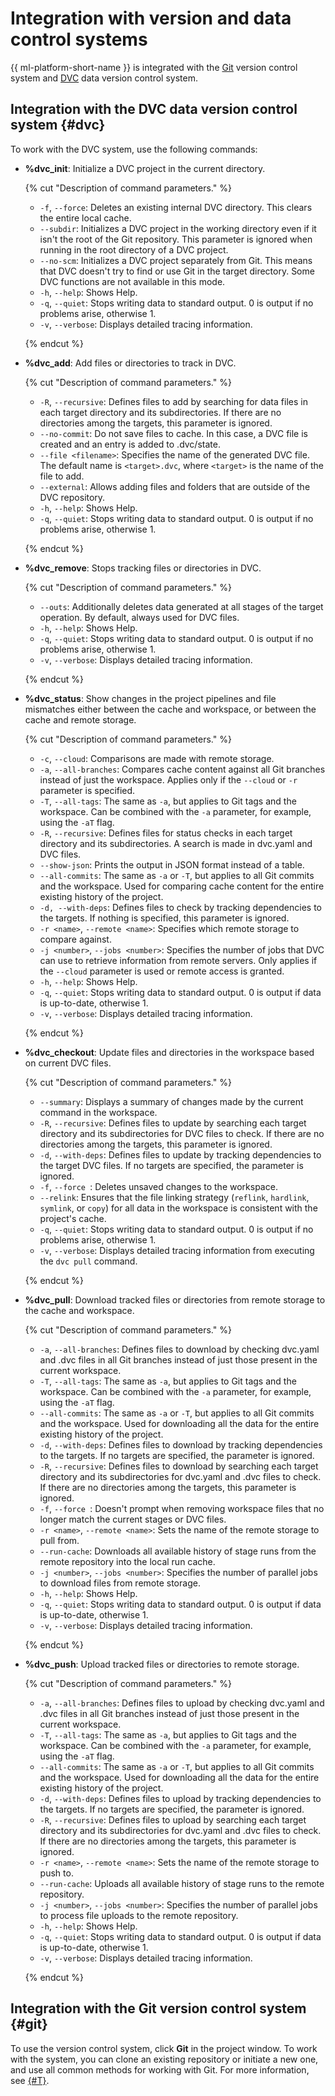 # Integration with version and data control systems

{{ ml-platform-short-name }} is integrated with the [Git](https://git-scm.com/) version control system and [DVC](https://dvc.org/) data version control system.

## Integration with the DVC data version control system {#dvc}

To work with the DVC system, use the following commands:

* **%dvc_init**: Initialize a DVC project in the current directory.

    {% cut "Description of command parameters." %}
    * `-f`, `--force`: Deletes an existing internal DVC directory. This clears the entire local cache.
    * `--subdir`: Initializes a DVC project in the working directory even if it isn't the root of the Git repository. This parameter is ignored when running in the root directory of a DVC project.
    * `--no-scm`: Initializes a DVC project separately from Git. This means that DVC doesn't try to find or use Git in the target directory. Some DVC functions are not available in this mode.
    * `-h`, `--help`: Shows Help.
    * `-q`, `--quiet`: Stops writing data to standard output. 0 is output if no problems arise, otherwise 1.
    * `-v`, `--verbose`: Displays detailed tracing information.

    {% endcut %}

* **%dvc_add**: Add files or directories to track in DVC.

    {% cut "Description of command parameters." %}
    * `-R`, `--recursive`: Defines files to add by searching for data files in each target directory and its subdirectories. If there are no directories among the targets, this parameter is ignored.
    * `--no-commit`: Do not save files to cache. In this case, a DVC file is created and an entry is added to .dvc/state.
    * `--file <filename>`: Specifies the name of the generated DVC file. The default name is `<target>.dvc`, where `<target>` is the name of the file to add.
    * `--external`: Allows adding files and folders that are outside of the DVC repository.
    * `-h`, `--help`: Shows Help.
    * `-q`, `--quiet`: Stops writing data to standard output. 0 is output if no problems arise, otherwise 1.

    {% endcut %}

* **%dvc_remove**: Stops tracking files or directories in DVC.

    {% cut "Description of command parameters." %}
    * `--outs`: Additionally deletes data generated at all stages of the target operation. By default, always used for DVC files.
    * `-h`, `--help`: Shows Help.
    * `-q`, `--quiet`: Stops writing data to standard output. 0 is output if no problems arise, otherwise 1.
    * `-v`, `--verbose`: Displays detailed tracing information.

    {% endcut %}

* **%dvc_status**: Show changes in the project pipelines and file mismatches either between the cache and workspace, or between the cache and remote storage.

    {% cut "Description of command parameters." %}
    * `-c`, `--cloud`: Comparisons are made with remote storage.
    * `-a`, `--all-branches`: Compares cache content against all Git branches instead of just the workspace. Applies only if the `--cloud` or `-r` parameter is specified.
    * `-T`, `--all-tags`: The same as `-a`, but applies to Git tags and the workspace. Can be combined with the `-a` parameter, for example, using the `-aT` flag.
    * `-R`, `--recursive`: Defines files for status checks in each target directory and its subdirectories. A search is made in dvc.yaml and DVC files.
    * `--show-json`: Prints the output in JSON format instead of a table.
    * `--all-commits`: The same as `-a` or `-T`, but applies to all Git commits and the workspace. Used for comparing cache content for the entire existing history of the project.
    * `-d, --with-deps`: Defines files to check by tracking dependencies to the targets. If nothing is specified, this parameter is ignored.
    * `-r <name>`, `--remote <name>`: Specifies which remote storage to compare against.
    * `-j <number>`, `--jobs <number>`: Specifies the number of jobs that DVC can use to retrieve information from remote servers. Only applies if the `--cloud` parameter is used or remote access is granted.
    * `-h`, `--help`: Shows Help.
    * `-q`, `--quiet`: Stops writing data to standard output. 0 is output if data is up-to-date, otherwise 1.
    * `-v`, `--verbose`: Displays detailed tracing information.

    {% endcut %}

* **%dvc_checkout**: Update files and directories in the workspace based on current DVC files.

    {% cut "Description of command parameters." %}
    * `--summary`: Displays a summary of changes made by the current command in the workspace.
    * `-R`, `--recursive`: Defines files to update by searching each target directory and its subdirectories for DVC files to check. If there are no directories among the targets, this parameter is ignored.
    * `-d`, `--with-deps`: Defines files to update by tracking dependencies to the target DVC files. If no targets are specified, the parameter is ignored.
    * `-f`, `--force `: Deletes unsaved changes to the workspace.
    * `--relink`: Ensures that the file linking strategy (`reflink`, `hardlink`, `symlink`, or `copy`) for all data in the workspace is consistent with the project's cache.
    * `-q`, `--quiet`: Stops writing data to standard output. 0 is output if no problems arise, otherwise 1.
    * `-v`, `--verbose`: Displays detailed tracing information from executing the `dvc pull` command.

    {% endcut %}

* **%dvc_pull**: Download tracked files or directories from remote storage to the cache and workspace.

    {% cut "Description of command parameters." %}
    * `-a`, `--all-branches`: Defines files to download by checking dvc.yaml and .dvc files in all Git branches instead of just those present in the current workspace.
    * `-T`, `--all-tags`: The same as `-a`, but applies to Git tags and the workspace. Can be combined with the `-a` parameter, for example, using the `-aT` flag.
    * `--all-commits`: The same as `-a` or `-T`, but applies to all Git commits and the workspace. Used for downloading all the data for the entire existing history of the project.
    * `-d`, `--with-deps`: Defines files to download by tracking dependencies to the targets. If no targets are specified, the parameter is ignored.
    * `-R`, `--recursive`: Defines files to download by searching each target directory and its subdirectories for dvc.yaml and .dvc files to check. If there are no directories among the targets, this parameter is ignored.
    * `-f`, `--force `: Doesn't prompt when removing workspace files that no longer match the current stages or DVC files.
    * `-r <name>`, `--remote <name>`: Sets the name of the remote storage to pull from.
    * `--run-cache`: Downloads all available history of stage runs from the remote repository into the local run cache.
    * `-j <number>`, `--jobs <number>`: Specifies the number of parallel jobs to download files from remote storage.
    * `-h`, `--help`: Shows Help.
    * `-q`, `--quiet`: Stops writing data to standard output. 0 is output if data is up-to-date, otherwise 1.
    * `-v`, `--verbose`: Displays detailed tracing information.

    {% endcut %}

* **%dvc_push**: Upload tracked files or directories to remote storage.

    {% cut "Description of command parameters." %}
    * `-a`, `--all-branches`: Defines files to upload by checking dvc.yaml and .dvc files in all Git branches instead of just those present in the current workspace.
    * `-T`, `--all-tags`: The same as `-a`, but applies to Git tags and the workspace. Can be combined with the `-a` parameter, for example, using the `-aT` flag.
    * `--all-commits`: The same as `-a` or `-T`, but applies to all Git commits and the workspace. Used for downloading all the data for the entire existing history of the project.
    * `-d`, `--with-deps`: Defines files to upload by tracking dependencies to the targets. If no targets are specified, the parameter is ignored.
    * `-R`, `--recursive`: Defines files to upload by searching each target directory and its subdirectories for dvc.yaml and .dvc files to check. If there are no directories among the targets, this parameter is ignored.
    * `-r <name>`, `--remote <name>`: Sets the name of the remote storage to push to.
    * `--run-cache`: Uploads all available history of stage runs to the remote repository.
    * `-j <number>`, `--jobs <number>`: Specifies the number of parallel jobs to process file uploads to the remote repository.
    * `-h`, `--help`: Shows Help.
    * `-q`, `--quiet`: Stops writing data to standard output. 0 is output if data is up-to-date, otherwise 1.
    * `-v`, `--verbose`: Displays detailed tracing information.

    {% endcut %}

## Integration with the Git version control system {#git}

To use the version control system, click **Git** in the project window. To work with the system, you can clone an existing repository or initiate a new one, and use all common methods for working with Git. For more information, see [{#T}](../operations/projects/work-with-git.md).

